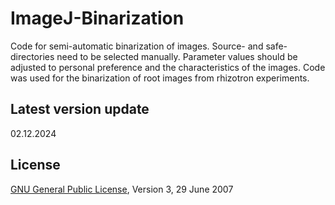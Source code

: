 # ImageJ-Binarization
Code for semi-automatic binarization of images. Source- and safe-directories need to be selected manually. Parameter values should be adjusted to personal preference and the characteristics of the images. Code was used for the binarization of root images from rhizotron experiments. 

## Latest version update
02.12.2024

## License
[GNU General Public License](https://choosealicense.com/licenses/gpl-3.0/), Version 3, 29 June 2007
